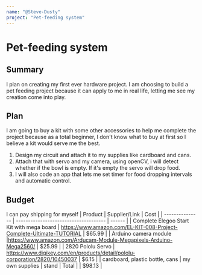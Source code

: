 ```yaml
---
name: "@Steve-Dusty"
project: "Pet-feeding system"
---
```


# Pet-feeding system

## Summary

I plan on creating my first ever hardware project. I am choosing to build a pet feeding project because it can apply to me
in real life, letting me see my creation come into play. 

## Plan

I am going to buy a kit with some other accessories to help me complete the project because as a total beginner, I don't know what to buy at first
so I believe a kit would serve me the best.

1. Design my circuit and attach it to my supplies like cardboard and cans.
2. Attach that with servo and my camera, using openCV, i will detect whether if the bowl is empty. If it's empty the servo will drop food.
3. I will also code an app that lets me set timer for food dropping intervals and automatic control.

## Budget

I can pay shipping for myself
| Product         | Supplier/Link                         | Cost   |
| --------------- | ------------------------------------- | ------ |
| Complete Elegoo Start Kit with mega board  | https://www.amazon.com/EL-KIT-008-Project-Complete-Ultimate-TUTORIAL | $65.99  |
| Arduino camera module |https://www.amazon.com/Arducam-Module-Megapixels-Arduino-Mega2560/  | $25.99 |
| 2820 Pololu Servo | https://www.digikey.com/en/products/detail/pololu-corporation/2820/10450037 | $6.15 | 
| cardboard, plastic bottle, cans | my own supplies | stand 
| Total           |                                       | $98.13 |
